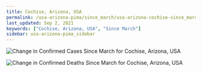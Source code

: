 ```yaml
---
title: Cochise, Arizona, USA
permalink: /usa-arizona-pima/since_march/usa-arizona-cochise-since_march.html
last_updated: Sep 2, 2021
keywords: ["Cochise, Arizona, USA", "Since March"]
sidebar: usa-arizona-pima_sidebar
---
```


![Change in Confirmed Cases Since March for Cochise, Arizona, USA](/covid_tracker/images/graphs/usa-arizona-cochise-delta_confirmed-since_march_graph.png)

![Change in Confirmed Deaths Since March for Cochise, Arizona, USA](/covid_tracker/images/graphs/usa-arizona-cochise-delta_deaths-since_march_graph.png)
